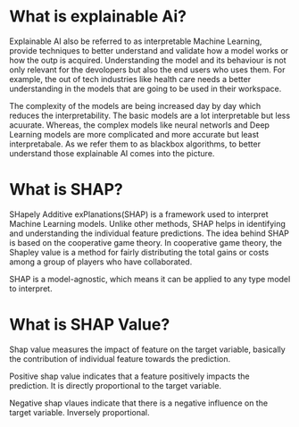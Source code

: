 # What is explainable Ai?
Explainable AI also be referred to as interpretable Machine Learning, provide techniques to better understand and validate how a model works or how the outp is acquired. 
Understanding the model and its behaviour is not only relevant for the devolopers but also the end users who uses them.
For example, the out of tech industries like health care needs a better understanding in the models that are going to be used in their workspace.

The complexity of the models are being increased day by day which reduces the interpretability. 
The basic models are a lot interpretable but less acuurate. Whereas, the complex models like neural networls and Deep Learning models are more complicated and more accurate but least interpretabale. 
As we refer them to as blackbox algorithms, to better understand those explainable AI comes into the picture.

# What is SHAP?
SHapely Additive exPlanations(SHAP) is a framework used to interpret Machine Learning models. Unlike other methods, SHAP helps in identifying and understanding the individual feature predictions. 
The idea behind SHAP is based on the cooperative game theory. In cooperative game theory, the Shapley value is a method for fairly distributing the total gains or costs among a group of players who have collaborated.

SHAP is a model-agnostic, which means it can be applied to any type model to interpret. 

# What is SHAP Value?
Shap value measures the impact of feature on the target variable, basically the contribution of individual feature towards the prediction.

Positive shap value indicates that a feature positively impacts the prediction. It is directly proportional to the target variable.

Negative shap vlaues indicate that there is a negative influence on the target variable. Inversely proportional.
